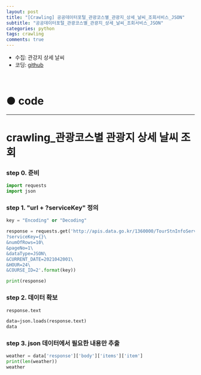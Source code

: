 ```yaml
---
layout: post
title: "[Crawling] 공공데이터포털_관광코스별_관광지_상세_날씨_조회서비스_JSON"
subtitle: "공공데이터포털_관광코스별_관광지_상세_날씨_조회서비스_JSON"
categories: python
tags: crawling
comments: true
---
```


* 수집: 관강지 상세 날씨
* 코딩: [github](https://github.com/JeongJaeyoung0/crawling/blob/08ec6eb164e5732054e0d1c9fbac363e9206c214/crawling_%EA%B3%B5%EA%B3%B5%EB%8D%B0%EC%9D%B4%ED%84%B0%ED%8F%AC%ED%84%B8_%EA%B4%80%EA%B4%91%EC%BD%94%EC%8A%A4%EB%B3%84_%EA%B4%80%EA%B4%91%EC%A7%80_%EC%83%81%EC%84%B8_%EB%82%A0%EC%94%A8_%EC%A1%B0%ED%9A%8C%EC%84%9C%EB%B9%84%EC%8A%A4_JSON.ipynb "github")

<br>

# ● code

***

# crawling_관광코스별 관광지 상세 날씨 조회

### step 0. 준비


```python
import requests
import json
```

### step 1. "url + ?serviceKey" 정의


```python
key = "Encoding" or "Decoding"

response = requests.get('http://apis.data.go.kr/1360000/TourStnInfoService/getTourStnVilageFcst\
?serviceKey={}\
&numOfRows=10\
&pageNo=1\
&dataType=JSON\
&CURRENT_DATE=2021042001\
&HOUR=24\
&COURSE_ID=2'.format(key))

print(response)
```

### step 2. 데이터 확보


```python
response.text
```


```python
data=json.loads(response.text)
data
```

### step 3. json 데이터에서 필요한 내용만 추출


```python
weather = data['response']['body']['items']['item']
print(len(weather))
weather
```